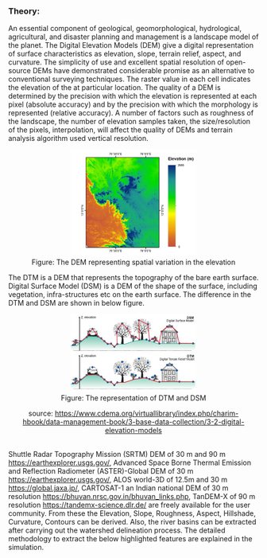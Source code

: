 ### Theory:

An essential component of geological, geomorphological, hydrological, agricultural, and disaster planning and management is a landscape model of the planet. The Digital Elevation Models (DEM) give a digital representation of surface characteristics as elevation, slope, terrain relief, aspect, and curvature. The simplicity of use and excellent spatial resolution of open-source DEMs have demonstrated considerable promise as an alternative to conventional surveying techniques. The raster value in each cell indicates the elevation of the at particular location. The quality of a DEM is determined by the precision with which the elevation is represented at each pixel (absolute accuracy) and by the precision with which the morphology is represented (relative accuracy). A number of factors such as roughness of the landscape, the number of elevation samples taken, the size/resolution of the pixels, interpolation, will affect the quality of DEMs and terrain analysis algorithm used vertical resolution.

<center>

<img src="images/canvas_image.png" width=50% />

</center>

<center>Figure: The DEM representing spatial variation in the elevation </center>

The DTM is a DEM that represents the topography of the bare earth surface. Digital Surface Model (DSM) is a DEM of the shape of the surface, including vegetation, infra-structures etc on the earth surface. The difference in the DTM and DSM are shown in below figure.

 <center>

<img src="images/elevation2.png" width=50% />

</center>

<center>Figure: The representation of DTM and DSM</center>

<center>

source: <a href="https://www.cdema.org/virtuallibrary/index.php/charim-hbook/data-management-book/3-base-data-collection/3-2-digital-elevation-models">https://www.cdema.org/virtuallibrary/index.php/charim-hbook/data-management-book/3-base-data-collection/3-2-digital-elevation-models</a>

</center>

</br>
Shuttle Radar Topography Mission (SRTM) DEM of 30 m and 90 m <a href="https://earthexplorer.usgs.gov/">https://earthexplorer.usgs.gov/</a>, Advanced Space Borne Thermal Emission and Reflection Radiometer (ASTER)-Global DEM of 30 m <a href="https://earthexplorer.usgs.gov/">https://earthexplorer.usgs.gov/</a>, ALOS world-3D of 12.5m and 30 m <a href="https://global.jaxa.jp/">https://global.jaxa.jp/</a>, CARTOSAT-1 an Indian national DEM of 30 m resolution <a href="https://bhuvan.nrsc.gov.in/bhuvan_links.php">https://bhuvan.nrsc.gov.in/bhuvan_links.php</a>, TanDEM-X of 90 m resolution <a href="https://tandemx-science.dlr.de/">https://tandemx-science.dlr.de/</a> are freely available for the user community. From these the Elevation, Slope, Roughness, Aspect, Hillshade, Curvature, Contours can be derived. Also, the river basins can be extracted after carrying out the watershed delineation process. The detailed methodology to extract the below highlighted features are explained in the simulation.
